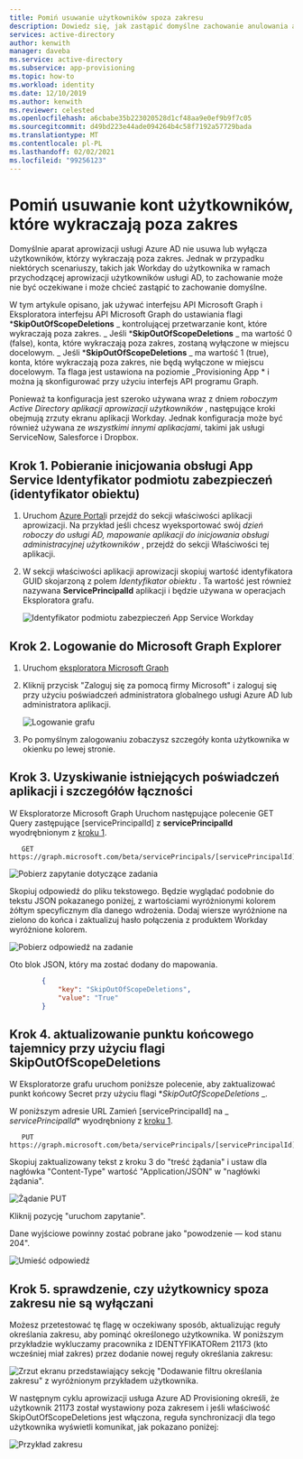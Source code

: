 ```yaml
---
title: Pomiń usuwanie użytkowników spoza zakresu
description: Dowiedz się, jak zastąpić domyślne zachowanie anulowania aprowizacji użytkowników poza zakresem.
services: active-directory
author: kenwith
manager: daveba
ms.service: active-directory
ms.subservice: app-provisioning
ms.topic: how-to
ms.workload: identity
ms.date: 12/10/2019
ms.author: kenwith
ms.reviewer: celested
ms.openlocfilehash: a6cbabe35b223020528d1cf48aa9e0ef9b9f7c05
ms.sourcegitcommit: d49bd223e44ade094264b4c58f7192a57729bada
ms.translationtype: MT
ms.contentlocale: pl-PL
ms.lasthandoff: 02/02/2021
ms.locfileid: "99256123"
---
```

# <a name="skip-deletion-of-user-accounts-that-go-out-of-scope"></a>Pomiń usuwanie kont użytkowników, które wykraczają poza zakres

Domyślnie aparat aprowizacji usługi Azure AD nie usuwa lub wyłącza użytkowników, którzy wykraczają poza zakres. Jednak w przypadku niektórych scenariuszy, takich jak Workday do użytkownika w ramach przychodzącej aprowizacji użytkowników usługi AD, to zachowanie może nie być oczekiwane i może chcieć zastąpić to zachowanie domyślne.  

W tym artykule opisano, jak używać interfejsu API Microsoft Graph i Eksploratora interfejsu API Microsoft Graph do ustawiania flagi ***SkipOutOfScopeDeletions** _ kontrolującej przetwarzanie kont, które wykraczają poza zakres. _ Jeśli ***SkipOutOfScopeDeletions** _ ma wartość 0 (false), konta, które wykraczają poza zakres, zostaną wyłączone w miejscu docelowym.
_ Jeśli ***SkipOutOfScopeDeletions** _ ma wartość 1 (true), konta, które wykraczają poza zakres, nie będą wyłączone w miejscu docelowym. Ta flaga jest ustawiona na poziomie _Provisioning App * i można ją skonfigurować przy użyciu interfejs API programu Graph. 

Ponieważ ta konfiguracja jest szeroko używana wraz z dniem *roboczym Active Directory aplikacji aprowizacji użytkowników* , następujące kroki obejmują zrzuty ekranu aplikacji Workday. Jednak konfiguracja może być również używana ze *wszystkimi innymi aplikacjami*, takimi jak usługi ServiceNow, Salesforce i Dropbox.

## <a name="step-1-retrieve-your-provisioning-app-service-principal-id-object-id"></a>Krok 1. Pobieranie inicjowania obsługi App Service Identyfikator podmiotu zabezpieczeń (identyfikator obiektu)

1. Uruchom [Azure Portal](https://portal.azure.com)i przejdź do sekcji właściwości aplikacji aprowizacji. Na przykład jeśli chcesz wyeksportować swój *dzień roboczy do usługi AD, mapowanie aplikacji do inicjowania obsługi administracyjnej użytkowników* , przejdź do sekcji Właściwości tej aplikacji. 
1. W sekcji właściwości aplikacji aprowizacji skopiuj wartość identyfikatora GUID skojarzoną z polem *Identyfikator obiektu* . Ta wartość jest również nazywana **ServicePrincipalId** aplikacji i będzie używana w operacjach Eksploratora grafu.

   ![Identyfikator podmiotu zabezpieczeń App Service Workday](./media/skip-out-of-scope-deletions/wd_export_01.png)

## <a name="step-2-sign-into-microsoft-graph-explorer"></a>Krok 2. Logowanie do Microsoft Graph Explorer

1. Uruchom [eksploratora Microsoft Graph](https://developer.microsoft.com/graph/graph-explorer)
1. Kliknij przycisk "Zaloguj się za pomocą firmy Microsoft" i zaloguj się przy użyciu poświadczeń administratora globalnego usługi Azure AD lub administratora aplikacji.

    ![Logowanie grafu](./media/skip-out-of-scope-deletions/wd_export_02.png)

1. Po pomyślnym zalogowaniu zobaczysz szczegóły konta użytkownika w okienku po lewej stronie.

## <a name="step-3-get-existing-app-credentials-and-connectivity-details"></a>Krok 3. Uzyskiwanie istniejących poświadczeń aplikacji i szczegółów łączności

W Eksploratorze Microsoft Graph Uruchom następujące polecenie GET Query zastępujące [servicePrincipalId] z **servicePrincipalId** wyodrębnionym z [kroku 1](#step-1-retrieve-your-provisioning-app-service-principal-id-object-id).

```http
   GET https://graph.microsoft.com/beta/servicePrincipals/[servicePrincipalId]/synchronization/secrets
```

   ![Pobierz zapytanie dotyczące zadania](./media/skip-out-of-scope-deletions/skip-03.png)

Skopiuj odpowiedź do pliku tekstowego. Będzie wyglądać podobnie do tekstu JSON pokazanego poniżej, z wartościami wyróżnionymi kolorem żółtym specyficznym dla danego wdrożenia. Dodaj wiersze wyróżnione na zielono do końca i zaktualizuj hasło połączenia z produktem Workday wyróżnione kolorem. 

   ![Pobierz odpowiedź na zadanie](./media/skip-out-of-scope-deletions/skip-04.png)

Oto blok JSON, który ma zostać dodany do mapowania. 

```json
        {
            "key": "SkipOutOfScopeDeletions",
            "value": "True"
        }
```

## <a name="step-4-update-the-secrets-endpoint-with-the-skipoutofscopedeletions-flag"></a>Krok 4. aktualizowanie punktu końcowego tajemnicy przy użyciu flagi SkipOutOfScopeDeletions

W Eksploratorze grafu uruchom poniższe polecenie, aby zaktualizować punkt końcowy Secret przy użyciu flagi **_SkipOutOfScopeDeletions_* _. 

W poniższym adresie URL Zamień [servicePrincipalId] na _ *servicePrincipalId** wyodrębniony z [kroku 1](#step-1-retrieve-your-provisioning-app-service-principal-id-object-id). 

```http
   PUT https://graph.microsoft.com/beta/servicePrincipals/[servicePrincipalId]/synchronization/secrets
```
Skopiuj zaktualizowany tekst z kroku 3 do "treść żądania" i ustaw dla nagłówka "Content-Type" wartość "Application/JSON" w "nagłówki żądania". 

   ![Żądanie PUT](./media/skip-out-of-scope-deletions/skip-05.png)

Kliknij pozycję "uruchom zapytanie". 

Dane wyjściowe powinny zostać pobrane jako "powodzenie — kod stanu 204". 

   ![Umieść odpowiedź](./media/skip-out-of-scope-deletions/skip-06.png)

## <a name="step-5-verify-that-out-of-scope-users-dont-get-disabled"></a>Krok 5. sprawdzenie, czy użytkownicy spoza zakresu nie są wyłączani

Możesz przetestować tę flagę w oczekiwany sposób, aktualizując reguły określania zakresu, aby pominąć określonego użytkownika. W poniższym przykładzie wykluczamy pracownika z IDENTYFIKATORem 21173 (kto wcześniej miał zakres) przez dodanie nowej reguły określania zakresu: 

   ![Zrzut ekranu przedstawiający sekcję "Dodawanie filtru określania zakresu" z wyróżnionym przykładem użytkownika.](./media/skip-out-of-scope-deletions/skip-07.png)

W następnym cyklu aprowizacji usługa Azure AD Provisioning określi, że użytkownik 21173 został wystawiony poza zakresem i jeśli właściwość SkipOutOfScopeDeletions jest włączona, reguła synchronizacji dla tego użytkownika wyświetli komunikat, jak pokazano poniżej: 

   ![Przykład zakresu](./media/skip-out-of-scope-deletions/skip-08.png)


